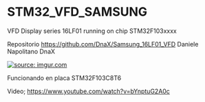 # STM32_VFD_SAMSUNG
VFD Display series 16LF01 running on chip STM32F103xxxx

Repositorio https://github.com/DnaX/Samsung_16LF01_VFD 
Daniele Napolitano DnaX

<a href="http://imgur.com/JhJzRYu"><img src="http://i.imgur.com/JhJzRYu.jpg" title="source: imgur.com" /></a>

Funcionando en placa STM32F103C8T6

Video; https://www.youtube.com/watch?v=bYnptuG2A0c

